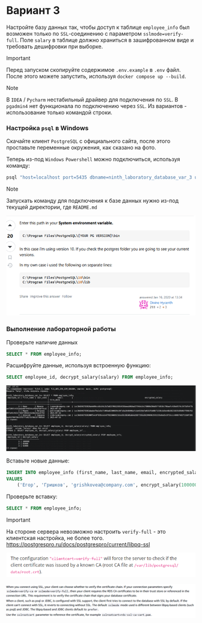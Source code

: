 # Вариант 3

Настройте базу данных так, чтобы доступ к таблице `employee_info` был возможен только по `SSL`-соединению с
параметром `sslmode=verify-full`. Поле `salary` в таблице должно храниться в зашифрованном виде и требовать дешифровки при
выборке.

> [!IMPORTANT]
> Перед запуском скопируйте содержимое `.env.example` в `.env` файл. 
> После этого можете запустить, используя `docker compose up --build`.

> [!NOTE]
> В `IDEA` / `Pycharm` нестабильный драйвер для подключения по `SSL`. 
> В `pgadmin4` нет функционала по подключению через `SSL`.
> Из вариантов - использование только командой строки. 

### Настройка `psql` в Windows

Скачайте клиент `PostgreSQL` с официального сайта, после этого проставьте переменные окружения, как сказано на фото.

Теперь из-под `Windows` `Powershell` можно подключиться, используя команду: 

```bash
psql "host=localhost port=5435 dbname=ninth_laboratory_database_var_3 user=user2 sslmode=verify-ca sslrootcert=certs/ca.pem sslcert=certs/client-cert.pem sslkey=certs/client-key.pem"
```

> [!NOTE]
> Запускать команду для подключения к базе данных нужно из-под текущей директории, где `README.md` 

![img.png](images/1.png)

### Выполнение лабораторной работы

Проверьте наличие данных

```sql
SELECT * FROM employee_info;
```

Расшифруйте данные, используя встроенную функцию: 

```sql
SELECT employee_id, decrypt_salary(salary) FROM employee_info;
```

![img.png](images/4.png)

Вставьте новые данные:

```sql
INSERT INTO employee_info (first_name, last_name, email, encrypted_salary)
VALUES
    ('Егор', 'Гришков', 'grishkovea@company.com', encrypt_salary(100000));
```

Проверьте вставку:

```sql
SELECT * FROM employee_info;
```

> [!IMPORTANT]
> На стороне сервера невозможно настроить `verify-full` - это клиентская настройка, не более того. 
> https://postgrespro.ru/docs/postgrespro/current/libpq-ssl

![img.png](images/2.png)

![img.png](images/3.png)